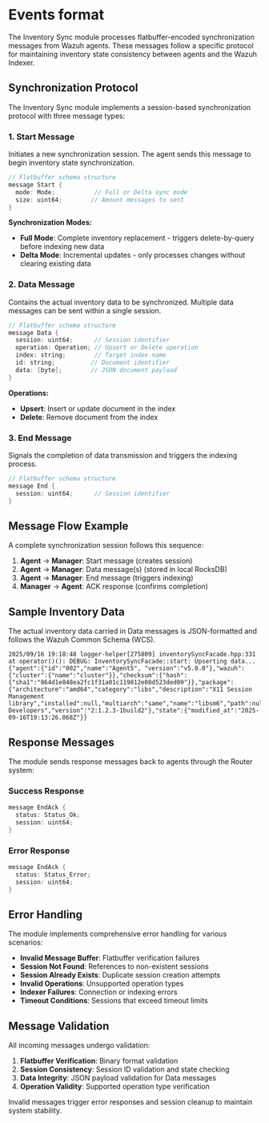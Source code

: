 # Events format

The Inventory Sync module processes flatbuffer-encoded synchronization messages from Wazuh agents. These messages follow a specific protocol for maintaining inventory state consistency between agents and the Wazuh Indexer.

## Synchronization Protocol

The Inventory Sync module implements a session-based synchronization protocol with three message types:

### 1. Start Message

Initiates a new synchronization session. The agent sends this message to begin inventory state synchronization.

```cpp
// Flatbuffer schema structure
message Start {
  mode: Mode;           // Full or Delta sync mode
  size: uint64;        // Amount messages to sent
}
```

**Synchronization Modes:**

- **Full Mode**: Complete inventory replacement - triggers delete-by-query before indexing new data
- **Delta Mode**: Incremental updates - only processes changes without clearing existing data

### 2. Data Message

Contains the actual inventory data to be synchronized. Multiple data messages can be sent within a single session.

```cpp
// Flatbuffer schema structure
message Data {
  session: uint64;      // Session identifier
  operation: Operation; // Upsert or Delete operation
  index: string;        // Target index name
  id: string;          // Document identifier
  data: [byte];        // JSON document payload
}
```

**Operations:**

- **Upsert**: Insert or update document in the index
- **Delete**: Remove document from the index

### 3. End Message

Signals the completion of data transmission and triggers the indexing process.

```cpp
// Flatbuffer schema structure
message End {
  session: uint64;      // Session identifier
}
```

## Message Flow Example

A complete synchronization session follows this sequence:

1. **Agent** → **Manager**: Start message (creates session)
2. **Agent** → **Manager**: Data message(s) (stored in local RocksDB)
3. **Agent** → **Manager**: End message (triggers indexing)
4. **Manager** → **Agent**: ACK response (confirms completion)

## Sample Inventory Data

The actual inventory data carried in Data messages is JSON-formatted and follows the Wazuh Common Schema (WCS).

```console
2025/09/16 19:18:48 logger-helper[275809] inventorySyncFacade.hpp:331 at operator()(): DEBUG: InventorySyncFacade::start: Upserting data...
{"agent":{"id":"002","name":"Agent5", "version":"v5.0.0"},"wazuh":{"cluster":{"name":"cluster"}},"checksum":{"hash":{"sha1":"864d1e848ea2fc1f31a01c119812e08d523ded09"}},"package":{"architecture":"amd64","category":"libs","description":"X11 Session Management library","installed":null,"multiarch":"same","name":"libsm6","path":null,"priority":"optional","size":56320,"source":"libsm","type":"deb","vendor":"Ubuntu Developers","version":"2:1.2.3-1build2"},"state":{"modified_at":"2025-09-16T19:13:26.068Z"}}
```

## Response Messages

The module sends response messages back to agents through the Router system:

### Success Response

```cpp
message EndAck {
  status: Status_Ok;
  session: uint64;
}
```

### Error Response

```cpp
message EndAck {
  status: Status_Error;
  session: uint64;
}
```

## Error Handling

The module implements comprehensive error handling for various scenarios:

- **Invalid Message Buffer**: Flatbuffer verification failures
- **Session Not Found**: References to non-existent sessions
- **Session Already Exists**: Duplicate session creation attempts
- **Invalid Operations**: Unsupported operation types
- **Indexer Failures**: Connection or indexing errors
- **Timeout Conditions**: Sessions that exceed timeout limits

## Message Validation

All incoming messages undergo validation:

1. **Flatbuffer Verification**: Binary format validation
2. **Session Consistency**: Session ID validation and state checking
3. **Data Integrity**: JSON payload validation for Data messages
4. **Operation Validity**: Supported operation type verification

Invalid messages trigger error responses and session cleanup to maintain system stability.

